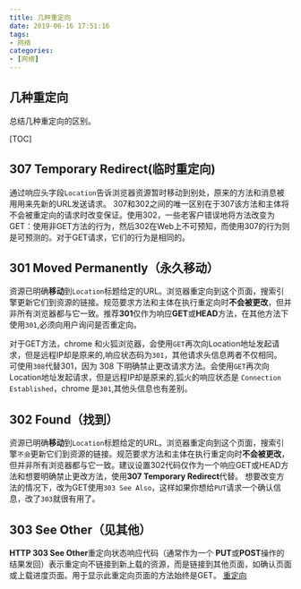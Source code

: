 ```yaml
---
title: 几种重定向
date: 2019-06-16 17:51:16
tags:
- 网络
categories:
- [网络]
---
```


## 几种重定向

总结几种重定向的区别。

<!--more-->

[TOC]

## 307 Temporary Redirect(临时重定向)

通过响应头字段`Location`告诉浏览器资源暂时移动到别处，原来的方法和消息被用用来先新的URL发送请求。
307和302之间的唯一区别在于307该方法和主体将不会被重定向的请求时改变保证。使用302，一些老客户错误地将方法改变为GET：使用非GET方法的行为，然后302在Web上不可预知，而使用307的行为则是可预测的。对于GET请求，它们的行为是相同的。

## 301 Moved Permanently（永久移动）
资源已明确**移动**到`Location`标题给定的URL。浏览器重定向到这个页面，搜索引擎更新它们到资源的链接。规范要求方法和主体在执行重定向时**不会被更改**，但并非所有浏览器都与它一致。推荐**301**仅作为响应**GET**或**HEAD**方法，在其他方法下使用`301`,必须向用户询问是否重定向。

对于GET方法，chrome 和火狐浏览器，会使用`GET`再次向Location地址发起请求，但是远程IP却是原来的,响应状态码为`301`，其他请求头信息两者不仅相同。
可使用`308`代替301，因为 308 下明确禁止更改请求方法。会使用`GET`再次向Location地址发起请求，但是远程IP却是原来的,狐火的响应状态是 `Connection Established`，chrome 是`301`,其他头信息也有差别。

## 302 Found（找到）
资源已明确**移动**到`Location`标题给定的URL。浏览器重定向到这个页面，搜索引擎`不会`更新它们到资源的链接。规范要求方法和主体在执行重定向时**不会被更改**，但并非所有浏览器都与它一致。建议设置302代码仅作为一个响应GET或HEAD方法和想要明确禁止更改方法，使用**307 Temporary Redirect**代替。
想要改变方法的情况下，改为GET使用`303 See Also`，这样如果你想给`PUT`请求一个确认信息，改了`303`就很有用了。

## 303 See Other（见其他）
**HTTP 303 See Other**重定向状态响应代码（通常作为一个 **PUT**或**POST**操作的结果发回）表示重定向不链接到新上载的资源，而是链接到其他页面，如确认页面或上载进度页面。用于显示此重定向页面的方法始终是GET。
[重定向](https://itbilu.com/nodejs/npm/EJD5cyg3l.html)